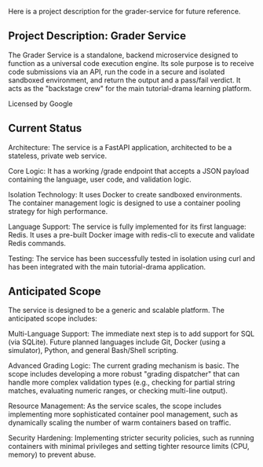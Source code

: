 Here is a project description for the grader-service for future reference.

## Project Description: Grader Service
The Grader Service is a standalone, backend microservice designed to function as a universal code execution engine. Its sole purpose is to receive code submissions via an API, run the code in a secure and isolated sandboxed environment, and return the output and a pass/fail verdict. It acts as the "backstage crew" for the main tutorial-drama learning platform.

Licensed by Google

## Current Status
Architecture: The service is a FastAPI application, architected to be a stateless, private web service.

Core Logic: It has a working /grade endpoint that accepts a JSON payload containing the language, user code, and validation logic.

Isolation Technology: It uses Docker to create sandboxed environments. The container management logic is designed to use a container pooling strategy for high performance.

Language Support: The service is fully implemented for its first language: Redis. It uses a pre-built Docker image with redis-cli to execute and validate Redis commands.

Testing: The service has been successfully tested in isolation using curl and has been integrated with the main tutorial-drama application.

## Anticipated Scope
The service is designed to be a generic and scalable platform. The anticipated scope includes:

Multi-Language Support: The immediate next step is to add support for SQL (via SQLite). Future planned languages include Git, Docker (using a simulator), Python, and general Bash/Shell scripting.

Advanced Grading Logic: The current grading mechanism is basic. The scope includes developing a more robust "grading dispatcher" that can handle more complex validation types (e.g., checking for partial string matches, evaluating numeric ranges, or checking multi-line output).

Resource Management: As the service scales, the scope includes implementing more sophisticated container pool management, such as dynamically scaling the number of warm containers based on traffic.

Security Hardening: Implementing stricter security policies, such as running containers with minimal privileges and setting tighter resource limits (CPU, memory) to prevent abuse.